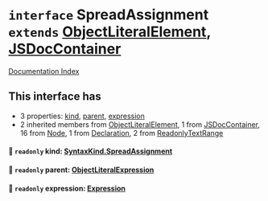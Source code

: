 # `interface` SpreadAssignment `extends` [ObjectLiteralElement](../interface.ObjectLiteralElement/README.md), [JSDocContainer](../interface.JSDocContainer/README.md)

[Documentation Index](../README.md)

## This interface has

- 3 properties:
[kind](#-readonly-kind-syntaxkindspreadassignment),
[parent](#-readonly-parent-objectliteralexpression),
[expression](#-readonly-expression-expression)
- 2 inherited members from [ObjectLiteralElement](../interface.ObjectLiteralElement/README.md), 1 from [JSDocContainer](../interface.JSDocContainer/README.md), 16 from [Node](../interface.Node/README.md), 1 from [Declaration](../interface.Declaration/README.md), 2 from [ReadonlyTextRange](../interface.ReadonlyTextRange/README.md)


#### 📄 `readonly` kind: [SyntaxKind.SpreadAssignment](../enum.SyntaxKind/README.md#spreadassignment--306)



#### 📄 `readonly` parent: [ObjectLiteralExpression](../interface.ObjectLiteralExpression/README.md)



#### 📄 `readonly` expression: [Expression](../interface.Expression/README.md)




